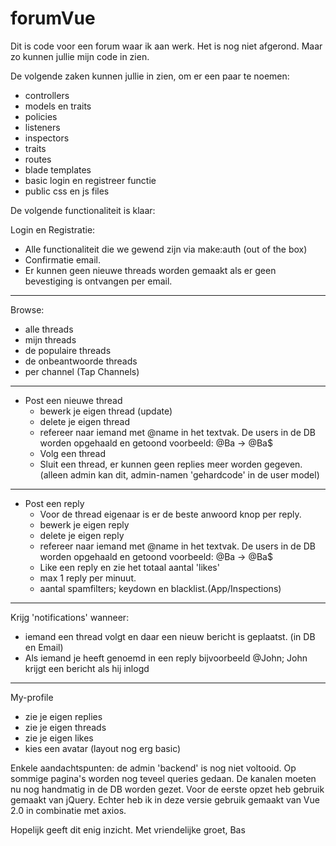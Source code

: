 # forumVue

Dit is code voor een forum waar ik aan werk. Het is nog niet afgerond. Maar zo kunnen jullie mijn code in zien.

De volgende zaken kunnen jullie in zien, om er een paar te noemen:
- controllers
- models en traits
- policies
- listeners
- inspectors
- traits
- routes
- blade templates
- basic login en registreer functie
- public css en js files

De volgende functionaliteit is klaar:

Login en Registratie:
 - Alle functionaliteit die we gewend zijn via make:auth (out of the box)
 - Confirmatie email.
 - Er kunnen geen nieuwe threads worden gemaakt als er geen bevestiging is ontvangen per email.
-------------------------------------------
Browse:
- alle threads
- mijn threads
- de populaire threads
- de onbeantwoorde threads
- per channel (Tap Channels)
-------------------------------------------
- Post een nieuwe thread
  - bewerk je eigen thread (update)
  - delete je eigen thread
  - refereer naar iemand met @name in het textvak. De users in de DB worden opgehaald en getoond voorbeeld: @Ba -> @Ba$
  - Volg een thread
  - Sluit een thread, er kunnen geen replies meer worden gegeven. (alleen admin kan dit, admin-namen 'gehardcode' in de user model)
--------------------------------------------
- Post een reply
  - Voor de thread eigenaar is er de beste anwoord knop per reply.
  - bewerk je eigen reply
  - delete je eigen reply
  - refereer naar iemand met @name in het textvak. De users in de DB worden opgehaald en getoond voorbeeld: @Ba -> @Ba$
  - Like een reply en zie het totaal aantal 'likes'
  - max 1 reply per minuut.
  - aantal spamfilters; keydown en blacklist.(App/Inspections)
-------------------------------------------------
Krijg 'notifications' wanneer:
  - iemand een thread volgt en daar een nieuw bericht is geplaatst. (in DB en Email)
  - Als iemand je heeft genoemd in een reply bijvoorbeeld @John; John krijgt een bericht als hij inlogd
-------------------------------------------------
My-profile
 - zie je eigen replies
 - zie je eigen threads
 - zie je eigen likes
 - kies een avatar (layout nog erg basic)
   
Enkele aandachtspunten:
de admin 'backend' is nog niet voltooid.
Op sommige pagina's worden nog teveel queries gedaan. 
De kanalen moeten nu nog handmatig in de DB worden gezet.
Voor de eerste opzet heb gebruik gemaakt van jQuery. Echter heb ik in deze versie gebruik gemaakt van Vue 2.0 in combinatie met axios. 


Hopelijk geeft dit enig inzicht.
Met vriendelijke groet,
Bas
